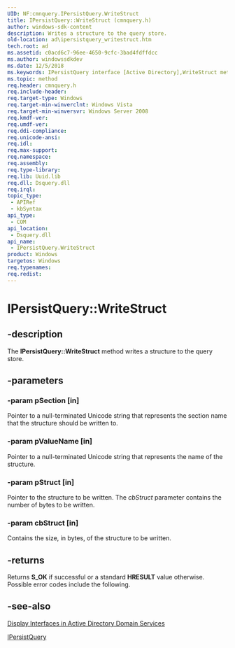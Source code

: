 ```yaml
---
UID: NF:cmnquery.IPersistQuery.WriteStruct
title: IPersistQuery::WriteStruct (cmnquery.h)
author: windows-sdk-content
description: Writes a structure to the query store.
old-location: ad\ipersistquery_writestruct.htm
tech.root: ad
ms.assetid: c0acd6c7-96ee-4650-9cfc-3bad4fdffdcc
ms.author: windowssdkdev
ms.date: 12/5/2018
ms.keywords: IPersistQuery interface [Active Directory],WriteStruct method, IPersistQuery.WriteStruct, IPersistQuery::WriteStruct, WriteStruct, WriteStruct method [Active Directory], WriteStruct method [Active Directory],IPersistQuery interface, _glines_ipersistquery_writestruct, ad.ipersistquery__writestruct, ad.ipersistquery_writestruct, cmnquery/IPersistQuery::WriteStruct
ms.topic: method
req.header: cmnquery.h
req.include-header: 
req.target-type: Windows
req.target-min-winverclnt: Windows Vista
req.target-min-winversvr: Windows Server 2008
req.kmdf-ver: 
req.umdf-ver: 
req.ddi-compliance: 
req.unicode-ansi: 
req.idl: 
req.max-support: 
req.namespace: 
req.assembly: 
req.type-library: 
req.lib: Uuid.lib
req.dll: Dsquery.dll
req.irql: 
topic_type:
 - APIRef
 - kbSyntax
api_type:
 - COM
api_location:
 - Dsquery.dll
api_name:
 - IPersistQuery.WriteStruct
product: Windows
targetos: Windows
req.typenames: 
req.redist: 
---
```


# IPersistQuery::WriteStruct


## -description


The <b>IPersistQuery::WriteStruct</b> method writes a structure to the query store.


## -parameters




### -param pSection [in]

Pointer to a null-terminated Unicode string that represents the section name that the structure should be written to.


### -param pValueName [in]

Pointer to a null-terminated Unicode string that represents the name of the structure.


### -param pStruct [in]

Pointer to the structure to be written. The <i>cbStruct</i> parameter contains the number of bytes to be written.


### -param cbStruct [in]

Contains the size, in bytes, of the structure to be written.


## -returns



Returns <b>S_OK</b> if successful or a standard  <b>HRESULT</b> value otherwise. Possible error codes include the following.




## -see-also




<a href="https://msdn.microsoft.com/f53d4425-5496-45f8-a09b-f163b63a29c8">Display Interfaces in Active Directory Domain Services</a>



<a href="https://msdn.microsoft.com/9d90f119-3d10-4f06-bed4-5ffab9ae14a4">IPersistQuery</a>
 

 

